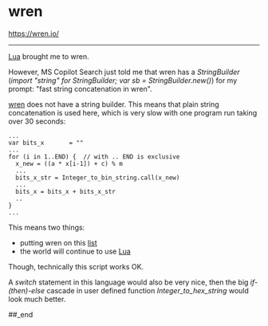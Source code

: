 # wren

https://wren.io/

---

[Lua](https://github.com/practicalcomputerscience/MicrobenchmarkGPHLlanguages/tree/main/03%20-%20source%20code/01%20-%20imperative%20languages/Lua#lua) brought me to wren.

However, MS Copilot Search just told me that wren has a _StringBuilder_ (_import "string" for StringBuilder; var sb = StringBuilder.new()_) for my prompt: "fast string concatenation in wren".

[wren](https://github.com/wren-lang/wren) does not have a string builder. This means that plain string concatenation is used here, which is very slow with one program run taking over 30 seconds:

```
...
var bits_x       = ""
...
for (i in 1..END) {  // with .. END is exclusive
  x_new = ((a * x[i-1]) + c) % m
  ...
  bits_x_str = Integer_to_bin_string.call(x_new)
  ...
  bits_x = bits_x + bits_x_str
  ..
}
...
```

This means two things:

- putting wren on this [list](https://github.com/practicalcomputerscience/MicrobenchmarkGPHLlanguages/tree/main/30%20-%20languages%20that%20didn't%20make%20it%20to%20my%20list#languages-that-didnt-make-it-to-my-list)
- the world will continue to use [Lua](https://github.com/practicalcomputerscience/MicrobenchmarkGPHLlanguages/tree/main/03%20-%20source%20code/01%20-%20imperative%20languages/Lua#lua)

Though, technically this script works OK.

A _switch_ statement in this language would also be very nice, then the big _if-(then)-else_ cascade in user defined function _Integer_to_hex_string_ would look much better.

##_end
